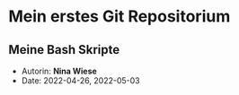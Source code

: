 # Mein erstes Git Repositorium
## Meine Bash Skripte

- Autorin: **Nina Wiese** 
- Date: 2022-04-26, 2022-05-03
